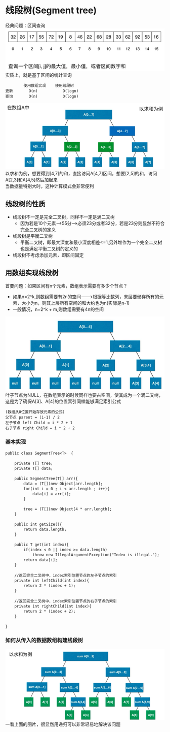 # 线段树(Segment tree)
经典问题：区间查询<br>
![无法加载图片](https://github.com/Ywfy/Learning-Data-Structure/blob/master/Segment%20tree/qj.png)<br>
实质上，就是基于区间的统计查询
```
        使用数组实现    使用线段树
更新       O(n)           O(logn)
查询       O(n)           O(logn)
```
![无法加载图片](https://github.com/Ywfy/Learning-Data-Structure/blob/master/Segment%20tree/xd.png)<br>
以求和为例，想要得到[4,7]的和，直接访问A[4,7]区间，想要[2,5]的和，访问A[2,3]和A[4,5]然后加起来<br>
当数据量特别大时，这种计算模式会非常便利<br>

## 线段树的性质
* 线段树不一定是完全二叉树，同样不一定是满二叉树
  * 因为若是10个元素-->55分-->必须23分或者32分，若是23分则显然不符合完全二叉树的定义
* 线段树是平衡二叉树
  * 平衡二叉树，即最大深度和最小深度相差<=1,另外堆作为一个完全二叉树也是满足平衡二叉树的定义的
* 线段树不考虑添加元素，即区间固定
  
## 用数组实现线段树
首要问题：如果区间有n个元素，数组表示需要有多少个节点？
* 如果n=2^k,则数组需要有2n的空间--->根据等比数列，末层要储存所有的元素，大小为n，则其上层所有空间的和大约也为n(实际是n-1)
* 一般情况，n=2^k + m,则数组需要有4n的空间

![无法加载图片](https://github.com/Ywfy/Learning-Data-Structure/blob/master/Segment%20tree/4n.png)<br>
叶子节点为NULL，在数组表示的时候同样也要占空间，使其成为一个满二叉树，这是为了确保A[3]、A[4]的位置索引同样能够满足索引公式
```
(数组从0位置开始存放元素的公式)
父节点 parent = (i-1) / 2
左子节点 left Child = i * 2 + 1
右子节点 right Child = i * 2 + 2
```

### 基本实现
```
public class SegmentTree<T>  {

    private T[] tree;
    private T[] data;

    public SegmentTree(T[] arr){
        data = (T[])new Object[arr.length];
        for(int i = 0 ; i < arr.length ; i++){
            data[i] = arr[i];
        }

        tree = (T[])new Object[4 * arr.length];
    }

    public int getSize(){
        return data.length;
    }

    public T get(int index){
        if(index < 0 || index >= data.length)
            throw new IllegalArgumentException("Index is illegal.");
        return data[i];
    }

    //返回完全二叉树中，index索引位置节点的左子节点的索引
    private int leftChild(int index){
        return 2 * (index + 1);
    }

    //返回完全二叉树中，index索引位置节点的右子节点的索引
    private int rightChild(int index){
        return 2 * (index + 2);
    }

}
```

### 如何从传入的数据数组构建线段树
![无法加载图片](https://github.com/Ywfy/Learning-Data-Structure/blob/master/Segment%20tree/cj.png)<br>
一看上面的图片，很显然用递归可以非常轻易地解决该问题
```

```
